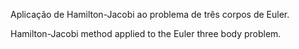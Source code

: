 Aplicação de Hamilton-Jacobi ao problema de três corpos de Euler.

Hamilton-Jacobi method applied to the Euler three body problem.
